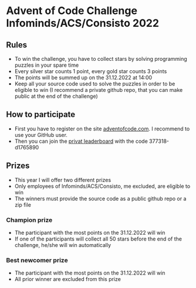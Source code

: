 # Advent of Code Challenge Infominds/ACS/Consisto 2022

## Rules

* To win the challenge, you have to collect stars by solving programming puzzles in your spare time
* Every silver star counts 1 point, every gold star counts 3 points
* The points will be summed up on the 31.12.2022 at 14:00
* Keep all your source code used to solve the puzzles in order to be eligible to win (I recommend a private github repo, that you can make public at the end of the challenge)

## How to participate

* First you have to register on the site [adventofcode.com](https://adventofcode.com/2022/auth/login). I recommend to use your GitHub user. 
* Then you can join the [privat leaderboard](https://adventofcode.com/2022/leaderboard/private) with the code 377318-d1765890

## Prizes

* This year I will offer two different prizes
* Only employees of Infominds/ACS/Consisto, me excluded, are eligible to win
* The winners must provide the source code as a public github repo or a zip file

### Champion prize 

* The participant with the most points on the 31.12.2022 will win
* If one of the participants will collect all 50 stars before the end of the challenge, he/she will win automatically 

### Best newcomer prize 

* The participant with the most points on the 31.12.2022 will win
* All prior winner are excluded from this prize

